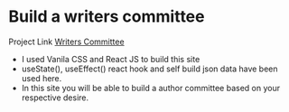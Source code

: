 # Build a writers committee

Project Link  [Writers Committee](https://writers-committee-rickon.netlify.app/) <br>
- I used Vanila CSS and React JS to build this site
-  useState(), useEffect() react hook and self build json data have been used here.
-  In this site you will be able to build a author committee based on your respective desire.


